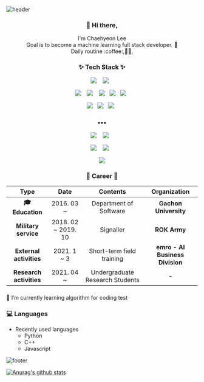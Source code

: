 ![header](https://capsule-render.vercel.app/api?type=wave&color=auto&height=300&section=header&text=Chaehyeon%20Lee&fontSize=90)

<h3 align="center"> 👋 Hi there,</h3>
<p align="center">
I'm Chaehyeon Lee <br>
Goal is to become a machine learning full stack developer. 🌱 <br>
Daily routine :coffee:,👩‍💻,
</p>
<h3 align="center">✨ Tech Stack ✨ </h3>
<p align="center">
  <img src="https://img.shields.io/badge/python%20-%2314354C.svg?&style=for-the-badge&logo=python&logoColor=white"/>&nbsp;&nbsp;&nbsp;
  <img src="https://img.shields.io/badge/C/C++%20-%23007ACC.svg?&style=for-the-badge&logo=C&logoColor=white"/>&nbsp;&nbsp;&nbsp;
</p>
<p align="center">
  <img src="https://img.shields.io/badge/JavaScript%20-yellow.svg?&style=flat-squar&logo=javascript&logoColor=white"/>&nbsp;&nbsp;&nbsp;
  <img src="https://img.shields.io/badge/node.js%20-%2343853D.svg?&style=flat-squar&logo=node.js&logoColor=white"/>&nbsp;&nbsp;&nbsp;
  <img src="https://img.shields.io/badge/react%20-%2320232a.svg?&style=flat-square&logo=react&logoColor=%2361DAFB"/>&nbsp;&nbsp;
  <img src="https://img.shields.io/badge/AWS%20-%23FF9900.svg?&style=flat-square&logo=amazon-aws&logoColor=white"/>&nbsp;&nbsp;
  <img src="https://img.shields.io/badge/nginx%20-%23009639.svg?&style=flat-square&logo=nginx&logoColor=white"/>&nbsp;&nbsp;
</p>
<p align="center">
  <img src ="https://img.shields.io/badge/MongoDB-%234ea94b.svg?&style=flat-square&logo=mongodb&logoColor=white"/>&nbsp;&nbsp;
  <img src="https://img.shields.io/badge/docker%20-%230db7ed.svg?&style=flat-square&logo=docker&logoColor=white"/>&nbsp;&nbsp;
  <img src="https://img.shields.io/badge/Jupyter%20-%23F37626.svg?&style=flat-square&logo=Jupyter&logoColor=white" />&nbsp;&nbsp;
</p>

<h3 align="center">•••</h3>

<p align="center">
  <a target="_blank" href="https://chlee1001.github.io/categories/IT%EC%A0%95%EB%B3%B4/"><img src="http://img.shields.io/badge/-IT NEWS-yellow?style=flat-square&logo=github&locoColor=white"/></a>&nbsp;&nbsp;&nbsp;
  <a target="_blank" href="https://chlee1001.github.io/"><img src="https://img.shields.io/badge/Tech Blog-%2312100E.svg?&style=flat-square&logo=github&logoColor=white" /></a>&nbsp;&nbsp;&nbsp;
</p>

<p align="center">
  <a target="_blank" href="https://www.instagram.com/chaehy2on/"><img src="https://img.shields.io/badge/-Instagram-dd2a7b?style=flat-square&logo=instagram&logoColor=white" /></a>&nbsp;&nbsp;&nbsp;
  <a target="_blank" href="mailto:chlee1001@gachon.ac.kr?subject=Hello%20Ileri,%20From%20Github"><img src="https://img.shields.io/badge/Gmail-%23D14836.svg?&style=flat-square&logo=gmail&logoColor=white" /></a>&nbsp;&nbsp;&nbsp;
</p>
<p align="center">
  <a target="_blank" href="https://hits.seeyoufarm.com"><img src="https://hits.seeyoufarm.com/api/count/incr/badge.svg?url=https%3A%2F%2Fgithub.com%2Fchlee1001%2Fhit-counter&count_bg=%2379BDF1&title_bg=%238C8C8C&icon=&icon_color=%23E98CC9&title=hits&edge_flat=false"/></a>
</p>

<h3></h3>
<h3 align="center">💜 Career 💜</h3>

|           **Type**           |      **Date**       |          **Contents**           |        **Organization**         |
| :--------------------------: | :-----------------: | :-----------------------------: | :-----------------------------: |
| **:mortar_board: Education** |     2016. 03 ~      |     Department of Software      |      **Gachon University**      |
|     **Military service**     | 2018. 02 ~ 2019. 10 |            Signaller            |          **ROK Army**           |
|   **External activities**    |     2021. 1 ~ 3     |    Short-term field training    | **emro - AI Business Division** |
|   **Research activities**    |     2021. 04 ~      | Undergraduate Research Students |             **-**              |

### 


🌱 I’m currently learning algorithm for coding test

### 💻 Languages
- Recently used languages
    - Python
    - C++
    - Javascript



![footer](https://capsule-render.vercel.app/api?type=wave&color=auto&height=200&section=footer&text=%20&fontSize=90)





[![Anurag's github stats](https://github-readme-stats.vercel.app/api?username=chlee1001&count_private=true&show_icons=true&theme=nightowl)](https://github.com/chlee1001/github-readme-stats)




<!--
**chlee1001/chlee1001** is a ✨ _special_ ✨ repository because its `README.md` (this file) appears on your GitHub profile.

Here are some ideas to get you started:

- 🔭 I’m currently working on ...
- 🌱 I’m currently learning ...
- 👯 I’m looking to collaborate on ...
- 🤔 I’m looking for help with ...
- 💬 Ask me about ...
- 📫 How to reach me: ...
- 😄 Pronouns: ...
- ⚡ Fun fact: ...

[![Tech Blog Badge](http://img.shields.io/badge/-Tech%20blog-black?style=flat-square&logo=github&link=https://chlee1001.github.io/)](https://chlee1001.github.io/) 

[![Hits](https://hits.seeyoufarm.com/api/count/incr/badge.svg?url=https%3A%2F%2Fgithub.com%2Fchlee1001%2Fhit-counter)](https://hits.seeyoufarm.com)

[![Instagram Badge](https://img.shields.io/badge/-Instagram-dd2a7b?style=flat-square&logo=instagram&logoColor=white&link=https://www.instagram.com/chaehy2on/)](https://www.instagram.com/chaehy2on/)
[![Gmail Badge](https://img.shields.io/badge/-Gmail-d14836?style=flat-square&logo=Gmail&logoColor=white&link=mailto:chlee1001@gachon.ac.kr)](mailto:chlee1001@gachon.ac.kr)
[![Blog](https://img.shields.io/badge/Blog-chlee1001.github.io-green.svg)](https://chlee1001.github.io/)

![PYTHON](https://img.shields.io/badge/PYTHON-%E2%98%85%E2%98%85%E2%98%85%E2%98%85%E2%98%86-0696D7?style=plastic&logo=Python&logoColor=white) ![ANDROID](https://img.shields.io/badge/JAVA%20&%20ANDROID-%E2%98%85%E2%98%85%E2%98%85%E2%98%86%E2%98%86-3DDC84?style=plastic&logo=android&logoColor=white)  ![Matlab](https://img.shields.io/badge/Matlab-%E2%98%85%E2%98%85%E2%98%86%E2%98%86%E2%98%86-0076A8?style=plastic&logo=mathworks&logoColor=white) ![Kotlin](https://img.shields.io/badge/Kotlin-%E2%98%85%E2%98%85%E2%98%86%E2%98%86%E2%98%86-0095D5?style=plastic&logo=kotlin&logoColor=white)

- Recently used languages
    - Python
    - C++
    - Javascript
[![Top Langs](https://github-readme-stats.vercel.app/api/top-langs/?username=chlee1001&hide=scss,css&langs_count=7&layout=compact&exclude_repo=velog-reader,react-nodebird,JeonJu_App)](https://github.com/anuraghazra/github-readme-stats)


-->







 
